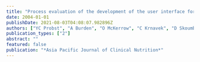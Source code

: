 ```yaml
---
title: "Process evaluation of the development of the user interface for a self-administered dietary assessment program for use in general practice."
date: 2004-01-01
publishDate: 2021-08-03T04:08:07.982896Z
authors: ["YC Probst", "A Burden", "O McKerrow", "C Krnavek", "D Skoumbourdis", " ..."]
publication_types: ["2"]
abstract: ""
featured: false
publication: "*Asia Pacific Journal of Clinical Nutrition*"
---
```


